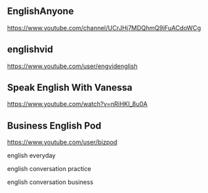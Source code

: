 ## EnglishAnyone
https://www.youtube.com/channel/UCrJHj7MDQhmQ9iFuACdoWCg

## englishvid
https://www.youtube.com/user/engvidenglish

## Speak English With Vanessa
https://www.youtube.com/watch?v=nRiHKI_8u0A

## Business English Pod
https://www.youtube.com/user/bizpod


english everyday

english conversation practice

english conversation business
